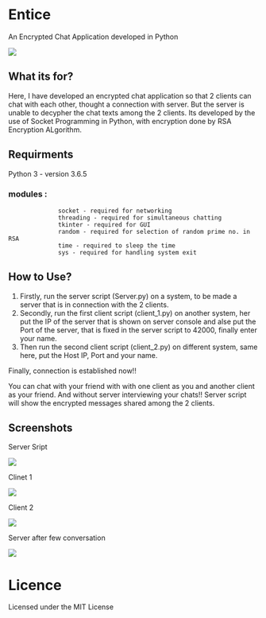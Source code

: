 # Entice
An Encrypted Chat Application developed in Python

![](https://s22908.pcdn.co/wp-content/uploads/2014/09/more-encrypted-chat-apps.jpg)

## What its for?

Here, I have developed an encrypted chat application so that 2 clients can chat with each other, thought a connection with server. But the server is unable to decypher the chat texts among the 2 clients. Its developed by the use of Socket Programming in Python, with encryption done by RSA Encryption ALgorithm.


## Requirments

Python 3 - version 3.6.5
### modules :
                  socket - required for networking
                  threading - required for simultaneous chatting 
                  tkinter - required for GUI
                  random - required for selection of random prime no. in RSA
                  time - required to sleep the time
                  sys - required for handling system exit
       

## How to Use?

1. Firstly, run the server script (Server.py) on a system, to be made a server that is in connection with the 2 clients.
2. Secondly, run the first client script (client_1.py) on another system, her put the IP of the server that is shown on server console and alse put the Port of the server, that is fixed in the server script to 42000, finally enter your name.
3. Then run the second client script (client_2.py) on different system, same here, put the Host IP, Port and your name.

Finally, connection is established now!!

You can chat with your friend with with one client as you and another client as your friend.
And without server interviewing your chats!!
Server script will show the encrypted messages shared among the 2 clients.


## Screenshots

Server Sript

![](https://github.com/ashish7zeph/Entice/blob/master/screenshot/img1.png)

Clinet 1

![](https://github.com/ashish7zeph/Entice/blob/master/screenshot/img2.png)

Client 2

![](https://github.com/ashish7zeph/Entice/blob/master/screenshot/img3.png)


Server after few conversation

![](https://github.com/ashish7zeph/Entice/blob/master/screenshot/img4.png)


# Licence

Licensed under the MIT License
